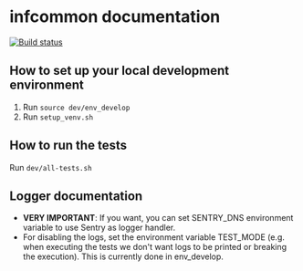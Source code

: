 # infcommon documentation

[![Build status](https://secure.travis-ci.org/aleasoluciones/infcommon.svg?branch=master)](https://secure.travis-ci.org/aleasoluciones/infcommon)

## How to set up your local development environment

1. Run `source dev/env_develop`
2. Run `setup_venv.sh`

## How to run the tests
Run `dev/all-tests.sh`

## Logger documentation
* **VERY IMPORTANT**: If you want, you can set SENTRY_DNS environment variable to use Sentry as logger handler.
* For disabling the logs, set the environment variable TEST_MODE (e.g. when executing the tests we don't want logs to be printed or breaking the execution). This is currently done in env_develop.
